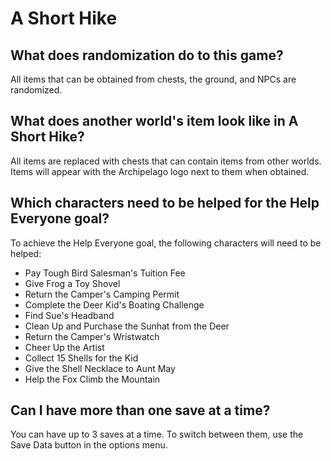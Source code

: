 # A Short Hike

## What does randomization do to this game?

All items that can be obtained from chests, the ground, and NPCs are randomized.

## What does another world's item look like in A Short Hike?

All items are replaced with chests that can contain items from other worlds.
Items will appear with the Archipelago logo next to them when obtained.

## Which characters need to be helped for the Help Everyone goal?

To achieve the Help Everyone goal, the following characters will need to be helped:
- Pay Tough Bird Salesman's Tuition Fee
- Give Frog a Toy Shovel
- Return the Camper's Camping Permit
- Complete the Deer Kid's Boating Challenge
- Find Sue's Headband
- Clean Up and Purchase the Sunhat from the Deer
- Return the Camper's Wristwatch
- Cheer Up the Artist
- Collect 15 Shells for the Kid
- Give the Shell Necklace to Aunt May
- Help the Fox Climb the Mountain

## Can I have more than one save at a time?

You can have up to 3 saves at a time. To switch between them, use the Save Data button in the options menu.
